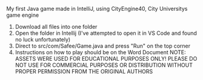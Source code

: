 My first Java game made in IntelliJ, using CityEngine40, City Universitys game engine
1. Download all files into one folder
2. Open the folder in Intellij (I've attempted to open it in VS Code and found no luck unfortunately)
3. Direct to src/com/Safee/Game.java and press "Run" on the top corner
4. Instructions on how to play should be on the Word Document
NOTE: ASSETS WERE USED FOR EDUCATIONAL PURPOSES ONLY! PLEASE DO NOT USE FOR COMMERCIAL PURPOSES OR DISTRIBUTION WITHOUT PROPER PERMISSION FROM THE ORIGINAL AUTHORS
